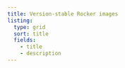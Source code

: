 ```yaml
---
title: Version-stable Rocker images
listing:
  type: grid
  sort: title
  fields:
    - title
    - description
---
```

